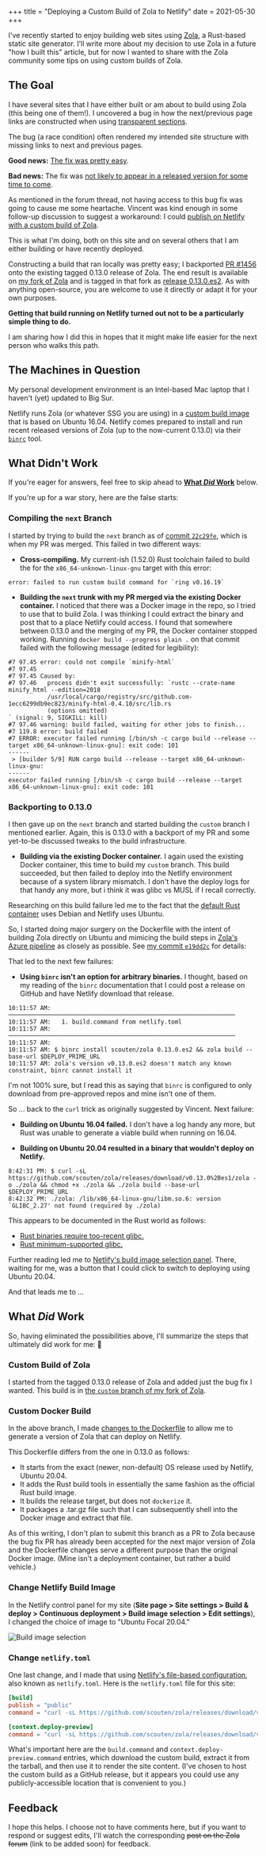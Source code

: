 +++
title = "Deploying a Custom Build of Zola to Netlify"
date = 2021-05-30
+++

I've recently started to enjoy building web sites using [Zola](https://getzola.org), a Rust-based static site generator. I'll write more about my decision to use Zola in a future "how I built this" article, but for now I wanted to share with the Zola community some tips on using custom builds of Zola.

<!-- more -->

## The Goal

I have several sites that I have either built or am about to build using Zola (this being one of them!). I uncovered a bug in how the next/previous page links are constructed when using [transparent sections](https://www.getzola.org/documentation/content/section/#front-matter).

The bug (a race condition) often rendered my intended site structure with missing links to next and previous pages.

**Good news:** [The fix was pretty easy](https://github.com/getzola/zola/pull/1456).

**Bad news:** The fix was [not likely to appear in a released version for some time to come](https://zola.discourse.group/t/next-release-schedule/908).

As mentioned in the forum thread, not having access to this bug fix was going to cause me some heartache. Vincent was kind enough in some follow-up discussion to suggest a workaround: I could [publish on Netlify with a custom build of Zola](https://zola.discourse.group/t/next-release-schedule/908/4).

This is what I'm doing, both on this site and on several others that I am either building or have recently deployed.

Constructing a build that ran locally was pretty easy; I backported [PR #1456](https://github.com/getzola/zola/pull/1456) onto the existing tagged 0.13.0 release of Zola. The end result is available on [my fork of Zola](https://github.com/scouten/zola/tree/custom) and is tagged in that fork as [release 0.13.0.es2](https://github.com/scouten/zola/releases/tag/v0.13.0.es2). As with anything open-source, you are welcome to use it directly or adapt it for your own purposes.

**Getting that build running on Netlify turned out not to be a particularly simple thing to do.**

I am sharing how I did this in hopes that it might make life easier for the next person who walks this path.

## The Machines in Question

My personal development environment is an Intel-based Mac laptop that I haven't (yet) updated to Big Sur.

Netlify runs Zola (or whatever SSG you are using) in a [custom build image](https://www.netlify.com/blog/2019/03/14/a-more-flexible-build-architecture-with-updated-linux/) that is based on Ubuntu 16.04. Netlify comes prepared to install and run recent released versions of Zola (up to the now-current 0.13.0) via their [`binrc`](https://github.com/netlify/binrc) tool.

## What Didn't Work

If you're eager for answers, feel free to skip ahead to **[What _Did_ Work](#what-did-work)** below.

If you're up for a war story, here are the false starts:

### Compiling the `next` Branch

I started by trying to build the `next` branch as of [commit `22c29fe`](https://github.com/getzola/zola/commit/22c29fe936681b8cad141482dbfc001c43a7f82e), which is when my PR was merged. This failed in two different ways:

* **Cross-compiling.** My current-ish (1.52.0) Rust toolchain failed to build the for the `x86_64-unknown-linux-gnu` target with this error:

```
error: failed to run custom build command for `ring v0.16.19`
```

* **Building the `next` trunk with my PR merged via the existing Docker container.** I noticed that there was a Docker image in the repo, so I tried to use that to build Zola. I was thinking I could extract the binary and post that to a place Netlify could access. I found that somewhere between 0.13.0 and the merging of my PR, the Docker container stopped working. Running `docker build --progress plain .` on that commit failed with the following message (edited for legibility):

```
#7 97.45 error: could not compile `minify-html`
#7 97.45 
#7 97.45 Caused by:
#7 97.46   process didn't exit successfully: `rustc --crate-name minify_html --edition=2018
           /usr/local/cargo/registry/src/github.com-1ecc6299db9ec823/minify-html-0.4.10/src/lib.rs
           (options omitted)
` (signal: 9, SIGKILL: kill)
#7 97.46 warning: build failed, waiting for other jobs to finish...
#7 119.8 error: build failed
#7 ERROR: executor failed running [/bin/sh -c cargo build --release --target x86_64-unknown-linux-gnu]: exit code: 101
------
 > [builder 5/9] RUN cargo build --release --target x86_64-unknown-linux-gnu:
------
executor failed running [/bin/sh -c cargo build --release --target x86_64-unknown-linux-gnu]: exit code: 101
```

### Backporting to 0.13.0

I then gave up on the `next` branch and started building the `custom` branch I mentioned earlier. Again, this is 0.13.0 with a backport of my PR and some yet-to-be discussed tweaks to the build infrastructure.

* **Building via the existing Docker container.** I again used the existing Docker container, this time to build my `custom` branch. This build succeeded, but then failed to deploy into the Netlify environment because of a system library mismatch. I don't have the deploy logs for that handy any more, but i think it was glibc vs MUSL if I recall correctly.

Researching on this build failure led me to the fact that the [default Rust container](https://github.com/rust-lang/docker-rsust/blob/77e77508828ca2da1a9b7582d079b2d77f8b9a1a/1.52.1/buster/Dockerfile) uses Debian and Netlify uses Ubuntu.

So, I started doing major surgery on the Dockerfile with the intent of building Zola directly on Ubuntu and mimicing the build steps in [Zola's Azure pipeline](https://github.com/getzola/zola/blob/master/azure-pipelines.yml) as closely as possible. See [my commit `e19dd2c`](https://github.com/scouten/zola/commit/e19dd2c82178c41c117f15105597cd24c55449e6) for details:

That led to the next few failures:

* **Using `binrc` isn't an option for arbitrary binaries.** I thought, based on my reading of the `binrc` documentation that I could post a release on GitHub and have Netlify download that release.

```
10:11:57 AM: ────────────────────────────────────────────────────────────────
10:11:57 AM:   1. build.command from netlify.toml                            
10:11:57 AM: ────────────────────────────────────────────────────────────────
10:11:57 AM: ​
10:11:57 AM: $ binrc install scouten/zola 0.13.0.es2 && zola build --base-url $DEPLOY_PRIME_URL
10:11:57 AM: zola's version v0.13.0.es2 doesn't match any known constraint, binrc cannot install it
```

I'm not 100% sure, but I read this as saying that `binrc` is configured to only download from pre-approved repos and mine isn't one of them.

So ... back to the `curl` trick as originally suggested by Vincent. Next failure:

* **Building on Ubuntu 16.04 failed.** I don't have a log handy any more, but Rust was unable to generate a viable build when running on 16.04.

* **Building on Ubuntu 20.04 resulted in a binary that wouldn't deploy on Netlify.**

```
8:42:31 PM: $ curl -sL https://github.com/scouten/zola/releases/download/v0.13.0%2Bes1/zola -o ./zola && chmod +x ./zola && ./zola build --base-url $DEPLOY_PRIME_URL
8:42:32 PM: ./zola: /lib/x86_64-linux-gnu/libm.so.6: version `GLIBC_2.27' not found (required by ./zola)
```

This appears to be documented in the Rust world as follows:

* [Rust binaries require too-recent glibc.](https://github.com/rust-lang/rust/issues/57497)
* [Rust minimum-supported glibc.](https://github.com/rust-lang/libc/issues/1412)

Further reading led me to [Netlify's build image selection panel](https://docs.netlify.com/configure-builds/get-started/#build-image-selection). There, waiting for me, was a button that I could click to switch to deploying using Ubuntu 20.04.

And that leads me to …

## What _Did_ Work

So, having eliminated the possibilities above, I'll summarize the steps that ultimately did work for me: 🎉 

### Custom Build of Zola

I started from the tagged 0.13.0 release of Zola and added just the bug fix I wanted. This build is in [the `custom` branch of my fork of Zola](https://github.com/scouten/zola/tree/custom).

### Custom Docker Build

In the above branch, I made [changes to the Dockerfile](https://github.com/scouten/zola/commit/e19dd2c82178c41c117f15105597cd24c55449e6) to allow me to generate a version of Zola that can deploy on Netlify.

This Dockerfile differs from the one in 0.13.0 as follows:

* It starts from the exact (newer, non-default) OS release used by Netlify, Ubuntu 20.04.
* It adds the Rust build tools in essentially the same fashion as the official Rust build image.
* It builds the release target, but does not `dockerize` it.
* It packages a .tar.gz file such that I can subsequently shell into the Docker image and extract that file.

As of this writing, I don't plan to submit this branch as a PR to Zola because the bug fix PR has already been accepted for the next major version of Zola and the Dockerfile changes serve a different purpose than the original Docker image. (Mine isn't a deployment container, but rather a build vehicle.)

### Change Netlify Build Image

In the Netlify control panel for my site (**Site page > Site settings > Build & deploy > Continuous deployment > Build image selection > Edit settings**), I changed the choice of image to "Ubuntu Focal 20.04."

![Build image selection](./build-image-selection.png)

### Change `netlify.toml`

One last change, and I made that using [Netlify's file-based configuration](https://docs.netlify.com/configure-builds/file-based-configuration/), also known as `netlify.toml`. Here is the `netlify.toml` file for this site:

```toml
[build]
publish = "public"
command = "curl -sL https://github.com/scouten/zola/releases/download/v0.13.0.es2/zola-v0.13.0.es2-unknown-linux-gnu.tar.gz | tar zxv && chmod +x ./zola && ./zola build"

[context.deploy-preview]
command = "curl -sL https://github.com/scouten/zola/releases/download/v0.13.0.es2/zola-v0.13.0.es2-unknown-linux-gnu.tar.gz | tar zxv && chmod +x ./zola && ./zola build --base-url $DEPLOY_PRIME_URL"
```

What's important here are the `build.command` and `context.deploy-preview.command` entries, which download the custom build, extract it from the tarball, and then use it to render the site content. (I've chosen to host the custom build as a GitHub release, but it appears you could use any publicly-accessible location that is convenient to you.)

## Feedback

I hope this helps. I choose not to have comments here, but if you want to respond or suggest edits, I'll watch the corresponding ~~post on the Zola forum~~ (link to be added soon) for feedback.
